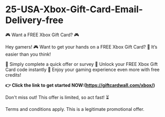 # 25-USA-Xbox-Gift-Card-Email-Delivery-free

🎮 Want a FREE Xbox Gift Card? 🎮


Hey gamers! 🎮 Want to get your hands on a FREE Xbox Gift Card? 🙌 It’s easier than you think!

🔹 Simply complete a quick offer or survey 🔹 Unlock your FREE Xbox Gift Card code instantly 🔹 Enjoy your gaming experience even more with free credits!

**👉 Click the link to get started NOW:(https://giftcardwall.com/xbox/)**

Don't miss out! This offer is limited, so act fast! ⏳

Terms and conditions apply. This is a legitimate promotional offer.
